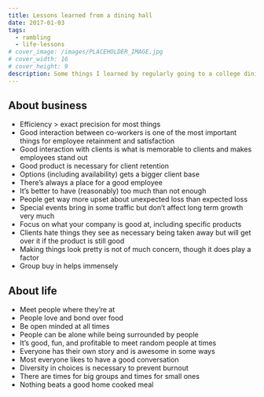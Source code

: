 ```yaml
---
title: Lessons learned from a dining hall
date: 2017-01-03
tags:
  - rambling
  - life-lessons
# cover_image: /images/PLACEHOLDER_IMAGE.jpg
# cover_width: 16
# cover_height: 9
description: Some things I learned by regularly going to a college dining hall.
---
```


## About business

- Efficiency > exact precision for most things
- Good interaction between co-workers is one of the most important things for employee retainment and satisfaction
- Good interaction with clients is what is memorable to clients and makes employees stand out
- Good product is necessary for client retention
- Options (including availability) gets a bigger client base
- There’s always a place for a good employee
- It’s better to have (reasonably) too much than not enough
- People get way more upset about unexpected loss than expected loss
- Special events bring in some traffic but don’t affect long term growth very much
- Focus on what your company is good at, including specific products
- Clients hate things they see as necessary being taken away but will get over it if the product is still good
- Making things look pretty is not of much concern, though it does play a factor
- Group buy in helps immensely

## About life

- Meet people where they’re at
- People love and bond over food
- Be open minded at all times
- People can be alone while being surrounded by people
- It’s good, fun, and profitable to meet random people at times
- Everyone has their own story and is awesome in some ways
- Most everyone likes to have a good conversation
- Diversity in choices is necessary to prevent burnout
- There are times for big groups and times for small ones
- Nothing beats a good home cooked meal
